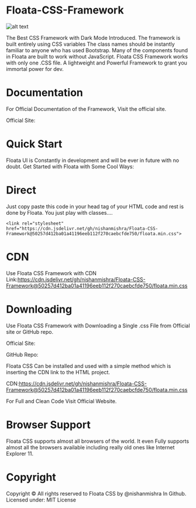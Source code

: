 # Floata-CSS-Framework

![alt text](https://user-images.githubusercontent.com/93762506/140534307-a2738dac-69fc-4ee9-8d33-b48ff9955821.png)

The Best CSS Framework with Dark Mode Introduced. The framework is built entirely using CSS variables The class names should be instantly familiar to anyone who has used Bootstrap. Many of the components found in Floata are built to work without JavaScript. Floata CSS Framework works with only one .CSS file. A lightweight and Powerful Framework to grant you immortal power for dev.

# Documentation

For Official Documentation of the Framework, Visit the official site.

Official Site:

# Quick Start

Floata UI is Constantly in development and will be ever in future with no doubt. Get Started with Floata with Some Cool Ways:

# Direct

Just copy paste this code in your head tag of your HTML code and rest is done by Floata. You just play with classes....
```
<link rel="stylesheet" href="https://cdn.jsdelivr.net/gh/nishanmishra/Floata-CSS-Framework@50257d412ba01a41196eeb112f270caebcfde750/floata.min.css">
```
# CDN

Use Floata CSS Framework with CDN Link:https://cdn.jsdelivr.net/gh/nishanmishra/Floata-CSS-Framework@50257d412ba01a41196eeb112f270caebcfde750/floata.min.css

# Downloading

Use Floata CSS Framework with Downloading a Single .css File from Official site or GitHub repo.

Official Site:

GitHub Repo:

Floata CSS Can be installed and used with a simple method which is inserting the CDN link to the HTML project.

CDN:https://cdn.jsdelivr.net/gh/nishanmishra/Floata-CSS-Framework@50257d412ba01a41196eeb112f270caebcfde750/floata.min.css

For Full and Clean Code Visit Official Website.

# Browser Support

Floata CSS supports almost all browsers of the world. It even Fully supports almost all the browsers available including really old ones like Internet Explorer 11.

# Copyright

Copyright ©️ All rights reserved to Floata CSS by @nishanmishra In Github. Licensed under: MIT License
